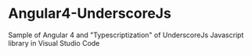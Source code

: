 # Angular4-UnderscoreJs
Sample of Angular 4 and "Typescriptization" of UnderscoreJs Javascript library in Visual Studio Code
